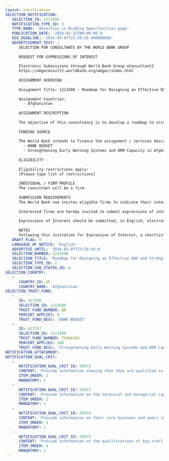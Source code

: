 ```yaml
---
layout: notification
SELECTION_NOTIFICATION: 
   SELECTION_ID: 1213580
   NOTIFICATION_TYPE_ID: 3
   TYPE_NAME: 'Advertise in Bidding Opportunities page'
   PUBLICATION_DATE: '2016-02-22T00:00:00.0'
   EOI_DEADLINE: '2016-03-07T23:59:59.900000000'
   ADVERTISEMENT_TEXT: |
      SELECTION FOR CONSULTANTS BY THE WORLD BANK GROUP
      
      REQUEST FOR EXPRESSIONS OF INTEREST
      
      Electronic Submissions through World Bank Group eConsultant2
      https://wbgeconsult2.worldbank.org/wbgec/index.html
      
      ASSIGNMENT OVERVIEW
      
      Assignment Title: 1213580 - Roadmap for Designing an Effective EWS and Strengthening Hydromet Services in Afghanistan
      
      Assignment Countries:
        - Afghanistan
      
      ASSIGNMENT DESCRIPTION
      
      The objective of this consultancy is to develop a roadmap to strengthen weather, climate and hydrological (hydromet) services and a nation-wide integrated multi-hazard early warning system in Afghanistan.  The task of this consultancy will include (i) institutional assessment of key agencies responsible for monitoring, processing and communicating hydromet data/information and providing services (AMD, WRD/MEW, ANDMA, MAIL and MPW), legal framework and institutional arrangement, hydromet and EW infrastructure including observation networks, status of collection and data management, forecasting system and service delivery/communication system including issuance of EW messages/last mile connectivity and inter-agency/ministerial coordination mechanisms for EW; (ii) identification of users and their existing and emerging needs for hydromet and EW; (iii) design of a roadmap for an effective hydromet services and early warning system at the national level and for selected priority regions.
      
      FUNDING SOURCE
      
      The World Bank intends to finance the assignment / services described below under the following trust fund(s):
        - BANK BUDGET
        - Strengthening Early Warning Systems and DRM Capacity in Afghanistan
      
      ELIGIBILITY
      
      Eligibility restrictions apply:
      [Please type list of restrictions]
      
      INDIVIDUAL / FIRM PROFILE
      The consultant will be a firm. 
      
      SUBMISSION REQUIREMENTS
      The World Bank now invites eligible firms to indicate their interest in providing the services.  Interested firms must provide information indicating that they are qualified to perform the services (brochures, description of similar assignments, experience in similar conditions, availability of appropriate skills among staff, etc. for firms; CV and cover letter for individuals).  Please note that the total size of all attachments should be less than 5MB.  Consultants may associate to enhance their qualifications.
      
      Interested firms are hereby invited to submit expressions of interest.
      
      Expressions of Interest should be submitted, in English, electronically through World Bank Group eTendering (https://wbgeconsult2.worldbank.org/wbgec/index.html)
      
      NOTES
      Following this invitation for Expression of Interest, a shortlist of qualified firms will be formally invited to submit proposals.  Shortlisting and selection will be subject to the availability of funding.
   DRAFT_FLAG: 0
   LANGUAGE_OF_NOTICE: 'English'
   ADVERTISE_UNTIL: '2016-03-07T23:59:59.0'
   SELECTION_NUMBER: 1213580
   SELECTION_TITLE: 'Roadmap for Designing an Effective EWS and Strengthening Hydromet Services in Afghanistan'
   SELECTION_TYPE_ID: 2
   SELECTION_SUB_STATUS_ID: 8
SELECTION_COUNTRY: 
   - 
      COUNTRY_ID: AF
      COUNTRY_NAME: 'Afghanistan'
SELECTION_TRUST_FUND: 
   - 
      ID: 417356
      SELECTION_ID: 1213580
      TRUST_FUND_NUMBER: BB
      PERCENT_APPLIES: 0
      TRUST_FUND_DESC: 'BANK BUDGET'
   - 
      ID: 417357
      SELECTION_ID: 1213580
      TRUST_FUND_NUMBER: TF0A0103
      PERCENT_APPLIES: 100
      TRUST_FUND_DESC: 'Strengthening Early Warning Systems and DRM Capacity in Afghanistan'
NOTIFICATION_ATTACHMENT: 
NOTIFICATION_QUAL_CRIT: 
   - 
      NOTIFICATION_QUAL_CRIT_ID: 50972
      CONTENT: 'Provide information showing that they are qualified in the field of the assignment.'
      ITEM_ORDER: 1
      MANDATORY: 1
   - 
      NOTIFICATION_QUAL_CRIT_ID: 50973
      CONTENT: 'Provide information on the technical and managerial capabilities of the firm.'
      ITEM_ORDER: 2
      MANDATORY: 1
   - 
      NOTIFICATION_QUAL_CRIT_ID: 50974
      CONTENT: 'Provide information on their core business and years in business.'
      ITEM_ORDER: 3
      MANDATORY: 1
   - 
      NOTIFICATION_QUAL_CRIT_ID: 50975
      CONTENT: 'Provide information on the qualifications of key staff.'
      ITEM_ORDER: 4
      MANDATORY: 1
---
```

